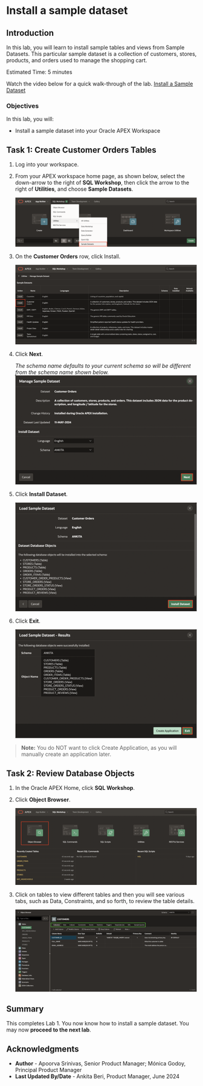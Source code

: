 # Install a sample dataset

## Introduction

In this lab, you will learn to install sample tables and views from Sample Datasets. This particular sample dataset is a collection of customers, stores, products, and orders used to manage the shopping cart.

Estimated Time: 5 minutes

<!--
Watch the video below for a quick walk through of the lab.

[](youtube:ynUk8q6S1qo)
-->

Watch the video below for a quick walk-through of the lab.
[Install a Sample Dataset](videohub:1_7r94t2rk)

### Objectives
In this lab, you will:
- Install a sample dataset into your Oracle APEX Workspace

## Task 1: Create Customer Orders Tables
1. Log into your workspace.
2. From your APEX workspace home page, as shown below, select the down-arrow to the right of  **SQL Workshop**, then click the arrow to the right of  **Utilities**, and choose **Sample Datasets**.

    ![Workspace home page](./images/navigate-sample-dataset-s.png " ")

3. On the **Customer Orders** row, click Install.

    ![Sample Datasets page](./images/select-sample.png " ")

4. Click **Next**.

   *The schema name defaults to your current schema so will be different from the schema name shown below.*
    ![Install Sample Dataset wizard](./images/manage-sample-dataset-s.png " ")

5. Click **Install Dataset**.

    ![Install Sample Dataset wizard](./images/load-sample-dataset-s.png " ")

6. Click **Exit**.

    ![Install Sample Dataset wizard](./images/load-sample-dataset-results-s.png " ")

>**Note:** You do NOT want to click Create Application, as you will manually create an application later.

## Task 2: Review Database Objects

1. In the Oracle APEX Home, click **SQL Workshop**.

2. Click **Object Browser**.

    ![SQL Workshop home page](./images/object-browser66.png " ")

3. Click on tables to view different tables and then you will see various tabs, such as Data, Constraints, and so forth, to review the table details.

    ![Object Browser](./images/explore-tables.png " ")

## Summary

This completes Lab 1. You now know how to install a sample dataset. You may now **proceed to the next lab**.

## Acknowledgments

- **Author** - Apoorva Srinivas, Senior Product Manager; Mónica Godoy, Principal Product Manager
- **Last Updated By/Date** - Ankita Beri, Product Manager, June 2024
